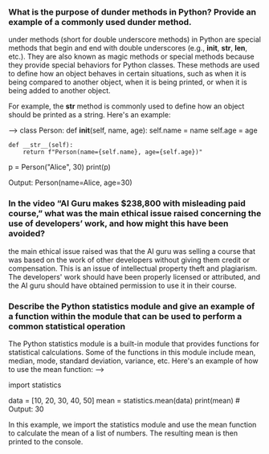 ### What is the purpose of dunder methods in Python? Provide an example of a commonly used dunder method.

under methods (short for double underscore methods) in Python are special methods that begin and end with double underscores (e.g., __init__, __str__, __len__, etc.). They are also known as magic methods or special methods because they provide special behaviors for Python classes. These methods are used to define how an object behaves in certain situations, such as when it is being compared to another object, when it is being printed, or when it is being added to another object.

For example, the __str__ method is commonly used to define how an object should be printed as a string. Here's an example:

--> 
class Person:
    def __init__(self, name, age):
        self.name = name
        self.age = age
        
    def __str__(self):
        return f"Person(name={self.name}, age={self.age})"
    
p = Person("Alice", 30)
print(p) 

 Output: Person(name=Alice, age=30)


### In the video “AI Guru makes $238,800 with misleading paid course,” what was the main ethical issue raised concerning the use of developers’ work, and how might this have been avoided?
the main ethical issue raised was that the AI guru was selling a course that was based on the work of other developers without giving them credit or compensation. This is an issue of intellectual property theft and plagiarism. The developers' work should have been properly licensed or attributed, and the AI guru should have obtained permission to use it in their course.

### Describe the Python statistics module and give an example of a function within the module that can be used to perform a common statistical operation
The Python statistics module is a built-in module that provides functions for statistical calculations. Some of the functions in this module include mean, median, mode, standard deviation, variance, etc. Here's an example of how to use the mean function:
-->

import statistics

data = [10, 20, 30, 40, 50]
mean = statistics.mean(data)
print(mean)  # Output: 30

In this example, we import the statistics module and use the mean function to calculate the mean of a list of numbers. The resulting mean is then printed to the console.